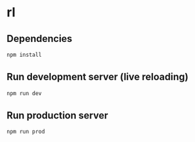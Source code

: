 # rl

## Dependencies

```sh
npm install
```

## Run development server (live reloading)

```sh
npm run dev
```

## Run production server

```sh
npm run prod
```
